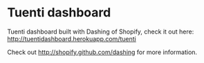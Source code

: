 Tuenti dashboard
================

Tuenti dashboard built with Dashing of Shopify, check it out here: http://tuentidashboard.herokuapp.com/tuenti

Check out http://shopify.github.com/dashing for more information.
